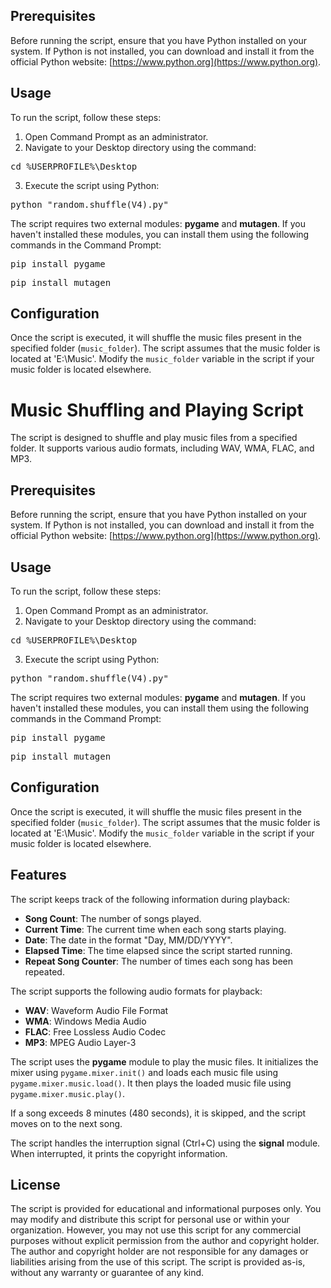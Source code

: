 ## Prerequisites

Before running the script, ensure that you have Python installed on your system. If Python is not installed, you can download and install it from the official Python website: [https://www.python.org](https://www.python.org).

## Usage

To run the script, follow these steps:

1. Open Command Prompt as an administrator.
2. Navigate to your Desktop directory using the command:

<pre>cd %USERPROFILE%\Desktop</pre>

3. Execute the script using Python:

<pre>python "random.shuffle(V4).py"</pre>

The script requires two external modules: **pygame** and **mutagen**. If you haven't installed these modules, you can install them using the following commands in the Command Prompt:

<pre>pip install pygame</pre>
<pre>pip install mutagen</pre>


## Configuration

Once the script is executed, it will shuffle the music files present in the specified folder (`music_folder`). The script assumes that the music folder is located at 'E:\Music'. Modify the `music_folder` variable in the script if your music folder is located elsewhere.

# Music Shuffling and Playing Script

The script is designed to shuffle and play music files from a specified folder. It supports various audio formats, including WAV, WMA, FLAC, and MP3.

## Prerequisites

Before running the script, ensure that you have Python installed on your system. If Python is not installed, you can download and install it from the official Python website: [https://www.python.org](https://www.python.org).

## Usage

To run the script, follow these steps:

1. Open Command Prompt as an administrator.
2. Navigate to your Desktop directory using the command:

<pre>cd %USERPROFILE%\Desktop</pre>

3. Execute the script using Python:

<pre>python "random.shuffle(V4).py"</pre>

The script requires two external modules: **pygame** and **mutagen**. If you haven't installed these modules, you can install them using the following commands in the Command Prompt:

<pre>pip install pygame</pre>
<pre>pip install mutagen</pre>


## Configuration

Once the script is executed, it will shuffle the music files present in the specified folder (`music_folder`). The script assumes that the music folder is located at 'E:\Music'. Modify the `music_folder` variable in the script if your music folder is located elsewhere.

## Features

The script keeps track of the following information during playback:

- **Song Count**: The number of songs played.
- **Current Time**: The current time when each song starts playing.
- **Date**: The date in the format "Day, MM/DD/YYYY".
- **Elapsed Time**: The time elapsed since the script started running.
- **Repeat Song Counter**: The number of times each song has been repeated.

The script supports the following audio formats for playback:

- **WAV**: Waveform Audio File Format
- **WMA**: Windows Media Audio
- **FLAC**: Free Lossless Audio Codec
- **MP3**: MPEG Audio Layer-3

The script uses the **pygame** module to play the music files. It initializes the mixer using `pygame.mixer.init()` and loads each music file using `pygame.mixer.music.load()`. It then plays the loaded music file using `pygame.mixer.music.play()`.

If a song exceeds 8 minutes (480 seconds), it is skipped, and the script moves on to the next song.

The script handles the interruption signal (Ctrl+C) using the **signal** module. When interrupted, it prints the copyright information.


## License

The script is provided for educational and informational purposes only. You may modify and distribute this script for personal use or within your organization. However, you may not use this script for any commercial purposes without explicit permission from the author and copyright holder. The author and copyright holder are not responsible for any damages or liabilities arising from the use of this script. The script is provided as-is, without any warranty or guarantee of any kind.
